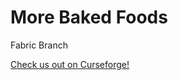 # More Baked Foods
Fabric Branch

[Check us out on Curseforge!](https://www.curseforge.com/minecraft/mc-mods/more-baked-foods)
